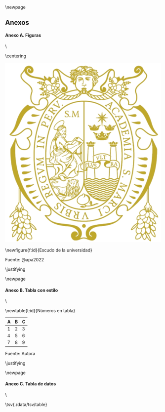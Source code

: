 \newpage

## Anexos

#### Anexo A. Figuras
\

\centering

![](./format/crest.png)

\newfigure{f:id}{Escudo de la universidad}

Fuente: @apa2022

\justifying

\newpage

#### Anexo B. Tabla con estilo
\

\newtable{t:id}{Números en tabla}

| A   | B   | C   |
| --- | --- | --- |
| 1   | 2   | 3   |
| 4   | 5   | 6   |
| 7   | 8   | 9   |

Fuente: Autora

\justifying

\newpage

#### Anexo C. Tabla de datos
\

\tsv{./data/tsv/table}
